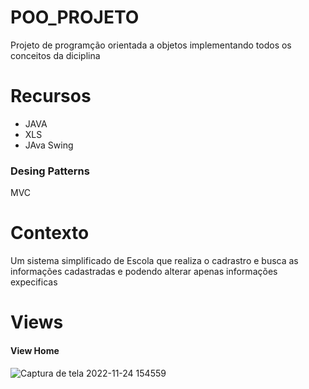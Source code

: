 # POO_PROJETO
Projeto de programção orientada a objetos implementando todos os conceitos da diciplina 
# Recursos
* JAVA
* XLS
* JAva Swing
### Desing Patterns
MVC

# Contexto
Um sistema simplificado de Escola que realiza o cadrastro e busca as informações cadastradas e podendo alterar apenas informações expecificas


# Views
#### View Home
![Captura de tela 2022-11-24 154559](https://user-images.githubusercontent.com/65256753/209877301-2c0d6225-25e3-43d2-8007-45855f685332.png)



